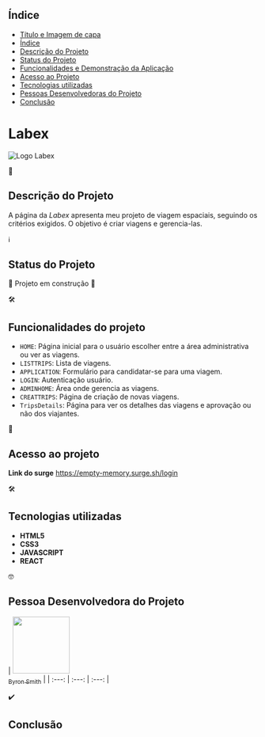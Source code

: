 
## Índice

* [Título e Imagem de capa](#LabeX)
* [Índice](#índice)
* [Descrição do Projeto](#descrição-do-projeto)
* [Status do Projeto](#status-do-projeto)
* [Funcionalidades e Demonstração da Aplicação](#funcionalidades-do-projeto)
* [Acesso ao Projeto](#acesso-ao-projeto)
* [Tecnologias utilizadas](#tecnologias-utilizadas)
* [Pessoas Desenvolvedoras do Projeto](#pessoas-desenvolvedoras-do-projeto)
* [Conclusão](#conclusão)


# Labex

![Logo Labex](img/log.png)

📝
## Descrição do Projeto

A página da *Labex* apresenta meu projeto de viagem espaciais, seguindo os critérios exigidos. O objetivo é criar viagens e gerencia-las.


ℹ️
## Status do Projeto

🚧 Projeto em construção 🚧 


🛠️ 
## Funcionalidades do projeto

- `HOME`: Página inicial para o usuário escolher entre a área administrativa ou ver as viagens.
- `LISTTRIPS`: Lista de viagens.
- `APPLICATION`: Formulário para candidatar-se para uma viagem.
- `LOGIN`: Autenticação usuário.
- `ADMINHOME`: Área onde gerencia as viagens.
- `CREATTRIPS`: Página de criação de novas viagens.
- `TripsDetails`: Página para ver os detalhes das viagens e aprovação ou não dos viajantes.

📁
## Acesso ao projeto

**Link do surge**
https://empty-memory.surge.sh/login

🛠️
## Tecnologias utilizadas

- **HTML5**
- **CSS3**
- **JAVASCRIPT**
- **REACT**


🤓
## Pessoa Desenvolvedora do Projeto

| [<img src="https://avatars.githubusercontent.com/u/74737156?v=4" width=115><br><sub>Byron Smith</sub>](https://github.com/byron-smith-nobrega) |
| :---: | :---: | :---: |


✔️
## Conclusão

